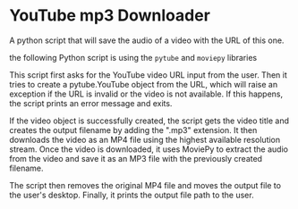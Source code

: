 # YouTube mp3 Downloader

A python script that will save the audio of a video with the URL of this one. 

the following Python script is using the `pytube` and `moviepy` libraries

This script first asks for the YouTube video URL input from the user. Then it tries to create a pytube.YouTube object from the URL, which will raise an exception if the URL is invalid or the video is not available. If this happens, the script prints an error message and exits.

If the video object is successfully created, the script gets the video title and creates the output filename by adding the ".mp3" extension. It then downloads the video as an MP4 file using the highest available resolution stream. Once the video is downloaded, it uses MoviePy to extract the audio from the video and save it as an MP3 file with the previously created filename.

The script then removes the original MP4 file and moves the output file to the user's desktop. Finally, it prints the output file path to the user.
